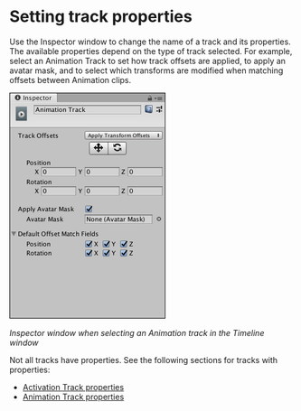# Setting track properties

Use the Inspector window to change the name of a track and its properties. The available properties depend on the type of track selected. For example, select an Animation Track to set how track offsets are applied, to apply an avatar mask, and to select which transforms are modified when matching offsets between Animation clips.

![Inspector window when selecting an Animation track in the Timeline window](images/timeline_inspector_animation_track.png)

_Inspector window when selecting an Animation track in the Timeline window_

Not all tracks have properties. See the following sections for tracks with properties:

* [Activation Track properties](insp_trk_act.md)
* [Animation Track properties](insp_trk_anim.md)
